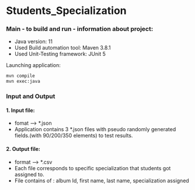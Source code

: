 # Students_Specialization

<h3>Main - to build and run - information about project:</h3>

* Java version: 11   
* Used Build automation tool: Maven 3.8.1  
* Used Unit-Testing framework: JUnit 5 

Launching application:
```bash
mvn compile
mvn exec:java
```
<h3>Input and Output</h3>
<h4>1. Input file:</h4>

* fomat --> *.json 
* Application contains 3 *.json files with pseudo randomly generated fields.(with 90/200/350 elements) to test results.

<h4>2. Output file:</h4>

* format --> *.csv
* Each file corresponds to specific specialization that students got assigned to.
* File contains of :  album Id, first name, last name, specialization assigned

